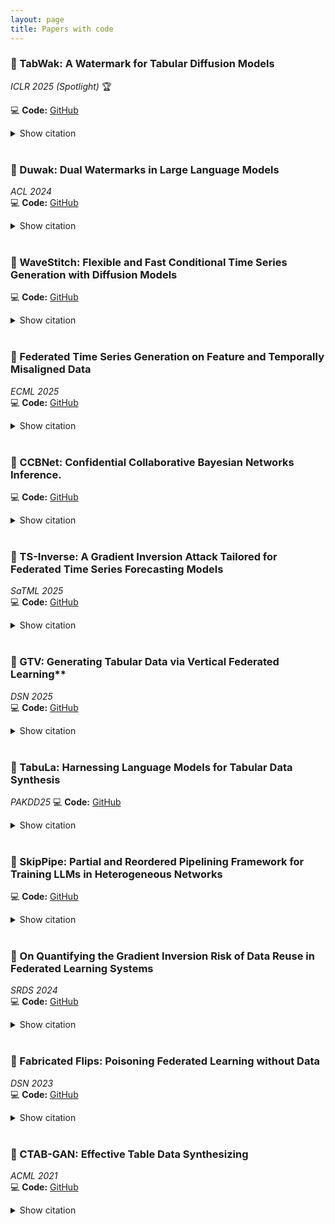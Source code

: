 ```yaml
---
layout: page
title: Papers with code
---
```


<a name="top"></a> 



### 📄 TabWak: A Watermark for Tabular Diffusion Models
*ICLR 2025 (Spotlight)*  🏆

💻 **Code:** [GitHub](https://github.com/chaoyitud/TabWak)  
 <details><summary>Show citation</summary>
```bibtex
@inproceedings{zhu2025tabwak,
  title={TabWak: A Watermark for Tabular Diffusion Models},
  author={Zhu, Chaoyi and Tang, Jiayi and Galjaard, Jeroen M. and Chen, Pin-Yu and Birke, Robert and Bos, Cornelis and Chen, Lydia Y.},
  booktitle={International Conference on Learning Representations},
  year={2025},
  note={Spotlight}
}
```
</details>

<br>


### 📄 Duwak: Dual Watermarks in Large Language Models  
*ACL 2024*  
💻 **Code:** [GitHub](https://github.com/chaoyitud/Dual-Watermarks)
<details>
<summary>Show citation</summary>
```bibtex
@inproceedings{duwak2024,
  title={Duwak: Dual Watermarks in Large Language Models},
  author={},
  booktitle={Annual Meeting of the Association for Computational Linguistics},
  year={2024}
}
```
</details>

<br>

### 📄 WaveStitch: Flexible and Fast Conditional Time Series Generation with Diffusion Models 
💻 **Code:** [GitHub](https://github.com/adis98/HierarchicalTS)  
<details>
<summary>Show citation</summary>
```bibtex
@article{shankar2025wavestitch,
  title={WaveStitch: Flexible and Fast Conditional Time Series Generation with Diffusion Models},
  author={Shankar, A. and Chen, Lydia Y. and van Deursen, A. and Hai, R.},
  journal={CoRR},
  volume={abs/2503.06231},
  year={2025}
}
```
</details>
<br>


### 📄 Federated Time Series Generation on Feature and Temporally Misaligned Data  
*ECML 2025*  
💻 **Code:** [GitHub](https://github.com/soizhiwen/FedTDD)  
<details>
<summary>Show citation</summary>
```bibtex
@inproceedings{fedtdd2025,
  title={Federated Time Series Generation on Feature and Temporally Misaligned Data},
  author={},
  booktitle={European Conference on Machine Learning and Principles and Practice of Knowledge Discovery in Databases},
  year={2025}
}
```
</details>
<br>

### 📄 CCBNet: Confidential Collaborative Bayesian Networks Inference. 
💻 **Code:** [GitHub](https://github.com/adis98/STV)  
<details>
<summary>Show citation</summary>
```bibtex
@inproceedings{Malan25FCCCBNet,
  title={CCBNet: Confidential Collaborative Bayesian Networks Inference},
  author={Abele Malan and
                  J{\'{e}}r{\'{e}}mie Decouchant and
                  Thiago Guzella and
                  Lydia Y. Chen},
  booktile={Finacnail Crypto and Data Engineering},
  year={2025}
}
```
</details>
<br>

### 📄 TS-Inverse: A Gradient Inversion Attack Tailored for Federated Time Series Forecasting Models
*SaTML 2025*  
💻 **Code:** [GitHub](https://github.com/Capsar/ts-inverse)  
<details>
<summary>Show citation</summary>
```bibtex
@inproceedings{meijer2025tsinverse,
  title={TS-Inverse: A Gradient Inversion Attack Tailored for Federated Time Series Forecasting Models},
  author={Meijer, C. and Huang, J. and Sharma, S. and Lazovik, E. and Chen, Lydia Y.},
  booktitle={IEEE Conference on Secure and Trustworthy Machine Learning},
  year={2025}
}
```
</details>

<br>

### 📄  GTV: Generating Tabular Data via Vertical Federated Learning**  
*DSN 2025*  
💻 **Code:** [GitHub](https://github.com/zhao-zilong/gtv)
<details>
<summary>Show citation</summary>
```bibtex
@inproceedings{tv2025,
  title={TV: Generating Tabular Data via Vertical Federated Learning},
  author={},
  booktitle={IEEE/IFIP International Conference on Dependable Systems and Networks},
  year={2025}
}
```
</details>
<br>

### 📄 TabuLa: Harnessing Language Models for Tabular Data Synthesis 
*PAKDD25*
💻 **Code:** [GitHub](https://github.com/zhao-zilong/Tabula)  
<details>
<summary>Show citation</summary>
```bibtex
@inproceedings{tabula2025,
  title={TabuLa: Harnessing Language Models for Tabular Data Synthesis},
  author={},
  booktitle={Pacific-Asia Conference on Knowledge Discovery and Data Mining},
  year={2025}
}
```
</details>
<br>

### 📄 SkipPipe: Partial and Reordered Pipelining Framework for Training LLMs in Heterogeneous Networks  
💻 **Code:** [GitHub](https://github.com/gensyn-ai/skippipe)  
 <details>
<summary>Show citation</summary>
```bibtex
@article{blagoev2025skippipe,
  title={SkipPipe: Partial and Reordered Pipelining Framework for Training LLMs in Heterogeneous Networks},
  author={Blagoev, N. and Chen, Lydia Y. and Ersoy, O.},
  journal={CoRR},
  volume={abs/2502.19913},
  year={2025}
}
```
</details>
<br>



### 📄 On Quantifying the Gradient Inversion Risk of Data Reuse in Federated Learning Systems
*SRDS 2024*  
💻 **Code:** [GitHub](https://github.com/GillHuang-Xtler/CGI_multiserver_inversion)  
<details>
<summary>Show citation</summary>
```bibtex
@inproceedings{huang2024quantifying,
  title={On Quantifying the Gradient Inversion Risk of Data Reuse in Federated Learning Systems},
  author={Huang, J. and Chen, Lydia Y. and Roos, S.},
  booktitle={International Symposium on Reliable Distributed Systems},
  year={2024}
}
```
</details>
<br>


### 📄 Fabricated Flips: Poisoning Federated Learning without Data
*DSN 2023*  
💻 **Code:** [GitHub](https://github.com/GillHuang-Xtler/DFA_untargeted_attack)  
<details>
<summary>Show citation</summary>
```bibtex
@inproceedings{huang2023fabricated,
  title={Fabricated Flips: Poisoning Federated Learning without Data},
  author={Huang, J. and Zhao, Z. and Chen, Lydia Y. and Roos, S.},
  booktitle={Annual IEEE/IFIP International Conference on Dependable Systems and Networks},
  year={2023}
}
```
</details>
<br>

### 📄 CTAB-GAN: Effective Table Data Synthesizing
*ACML 2021*  
💻 **Code:** [GitHub](https://github.com/Team-TUD/CTAB-GAN)  
<details>
<summary>Show citation</summary>
```bibtex
@inproceedings{zhao2021ctabgan,
  title={CTAB-GAN: Effective Table Data Synthesizing},
  author={Zhao, Z. and Kunar, A. and Birke, R. and Chen, Lydia Y.},
  booktitle={Asian Conference on Machine Learning},
  year={2021},
  editor={Balasubramanian, V. N. and Tsang, I. W.}
}
```
</details>

<br>

<!--
Our research themes span in the following areas. 

- [Generative Models](#generative-models)
- [Robust, and Private Learning](#robust-and-private-learning)
- [Federated Learning ](#federated-learning-)
  

# Generative Models<a name="Generative"></a>

While big data is powering up the deep learning models, it is costly and inevitably intrudes privacy to curate such data. Synthetically generated data not only alleviates the cost of collecting data but also overcome the privacy concerns and legislation boundary. How to generate synthetic data that fulfill the requirements of data similarity, analysis utility, privacy and generalization?

We are exploring a wide range of generative models for synthesizing tabular data, ranging from Generative Adversarial Networks (GANs), latent difussion, flow models, and large language models. 
We are also actively collaborating with various industrial partners to explore synthetic data as a privacy-preserving data sharing solution, such as major European energy companies, and finacial companies. 



# Robust, and Private Learning<a name="RPFlearning"></a> 

Artificial intelligence (AI) and machine learning (ML) are ubiquitous in our daily lives in the form of search engines, machine translation, self-driving cars and much more. The prevailing assumptions of existing ML algorithms are that data is neutral and can be freely accessed (without breaching privacy). As a result, the existing algorithms fall short of addressing challenges in realistic scenarios, i.e., against adversarial examples, dirty data, and unreliable execution environments while still preserving data privacy. These issues are further exacerbated by large and distributed learning problems, the data for which is collected over multiple sources and must be computed on distributed nodes.

In this line of research, we are designing robust, privacy-preserving and fair learning algorithms. Topics include:
- Robust Machine Learning: designing learning algorithms that are robust to dirty data inputs.
- Adversarial Attacks and Defenses: designing adversarial attacks and defense mechanisms for deployed deep models.
- Differential private (deep) learning: designing effective differential private ML models with precise accuracy accounting.

<figure>
 <a href="#top">
  <img src="../assets/img/top.png" alt="top" style="float: right;" width="30" height="30">
 </a>
</figure>

# Federated Learning <a name="eLInf"></a> 
Data is constantly generated and collected by edge devices (of the network) to power up today’s AI and ML analyses. With the advancement of algorithmic compression techniques and hardware technology, the ability to train neural networks and run inference on edge devices has gone from myth to reality. Federated learning (FL) is an emerging learning paradigm where distributed edge nodes collaboratively learn the weights of neural networks iteratively without directly sharing data. It is largely unexplored how existing deep learning algorithms can be realized within a FL framework, thereby overcoming network communications and adversarial threats. Moreover, owing to the vast number of available trained models and highly heterogeneous mobile devices, it is no mean feat to identify and deploy the right model for individual edge devices.

In this line of research, we are designing learning algorithms and prototyping system solutions for ML training and inference on distributed edge devices. Topics include:

- Confidential Vertical Learning for Manufacturer: collaborating with the world leading material manufacturers to design confidential vertical federated learning on variety of machine learning models
- Attacks and Defenses in Federated Learning: designing data free model poisoning attacks, gradient inversion attacks, and freerider attacks for various federated learning systems
- Continue Federated Learning and Domain Adaptation: designing federated learning systems that tackle two foundemntal challenges in real life: data continitously evolves through different domains and learning tasks also change over time. 
- Deep Model Inferences on Edge Devices: designing and prototyping an inference engine that can search for optimal models and configurations for edge devices at scale.

<figure>
 <a href="#top">
  <img src="../assets/img/top.png" alt="top" style="float: right;" width="30" height="30">
 </a>
</figure>

-->
